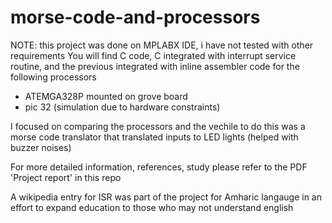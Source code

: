 # morse-code-and-processors
NOTE: this project was done on MPLABX IDE, i have not tested with other requirements
You will find C code, C integrated with interrupt service routine, and the previous integrated with inline assembler code for the following processors 
  - ATEMGA328P mounted on grove board
  - pic 32 (simulation due to hardware constraints) 

I focused on comparing the processors and the vechile to do this was a morse code translator that translated inputs to LED lights (helped with buzzer noises)

For more detailed information, references, study please refer to the PDF 'Project report' in this repo

A wikipedia entry for ISR was part of the project for Amharic langauge in an effort to expand education to those who may not understand english
